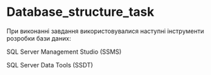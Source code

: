 # Database_structure_task
При виконанні завдання використовувалися наступні інструменти розробки бази даних:

SQL Server Management Studio (SSMS)

SQL Server Data Tools (SSDT)

